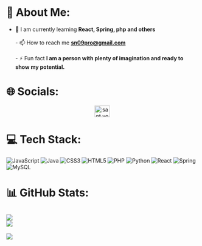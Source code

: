 # 💫 About Me:
- 🌱 I am currently learning **React, Spring, php and others**<br><br>- 📫 How to reach me **sn09pro@gmail.com**<br><br>- ⚡ Fun fact **I am a person with plenty of imagination and ready to show my potential.**


# 🌐 Socials:
<p align="center">
<a href="https://instagram.com/sant.vols_" target="blank"><img align="center" src="https://raw.githubusercontent.com/rahuldkjain/github-profile-readme-generator/master/src/images/icons/Social/instagram.svg" alt="sant.vols_" height="30" width="40" /></a>
</p>

# 💻 Tech Stack:
![JavaScript](https://img.shields.io/badge/javascript-%23323330.svg?style=for-the-badge&logo=javascript&logoColor=%23F7DF1E) ![Java](https://img.shields.io/badge/java-%23ED8B00.svg?style=for-the-badge&logo=java&logoColor=white) ![CSS3](https://img.shields.io/badge/css3-%231572B6.svg?style=for-the-badge&logo=css3&logoColor=white) ![HTML5](https://img.shields.io/badge/html5-%23E34F26.svg?style=for-the-badge&logo=html5&logoColor=white) ![PHP](https://img.shields.io/badge/php-%23777BB4.svg?style=for-the-badge&logo=php&logoColor=white) ![Python](https://img.shields.io/badge/python-3670A0?style=for-the-badge&logo=python&logoColor=ffdd54) ![React](https://img.shields.io/badge/react-%2320232a.svg?style=for-the-badge&logo=react&logoColor=%2361DAFB) ![Spring](https://img.shields.io/badge/spring-%236DB33F.svg?style=for-the-badge&logo=spring&logoColor=white) ![MySQL](https://img.shields.io/badge/mysql-%2300f.svg?style=for-the-badge&logo=mysql&logoColor=white) 
# 📊 GitHub Stats:
![](https://github-readme-stats.vercel.app/api?username=santicar10&theme=radical&hide_border=true&include_all_commits=false&count_private=false)<br/>![](https://github-readme-stats.vercel.app/api/top-langs/?username=santicar10&theme=radical&hide_border=true&include_all_commits=false&count_private=false&layout=compact)
---

[![](https://visitcount.itsvg.in/api?id=santicar10&icon=8&color=6)](https://visitcount.itsvg.in)


<!-- Proudly created with GPRM ( https://gprm.itsvg.in ) -->
